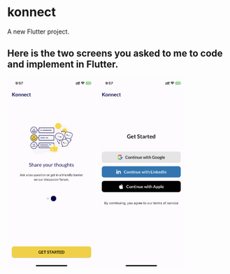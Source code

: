 # konnect

A new Flutter project.

## Here is the two screens you asked to me to code and implement in Flutter.

<div float="left">
  <img src="assets/screenshot/1.PNG" width="40%"  style="display:inline;"/>
  <img src="assets/screenshot/2.PNG" width="40%" style="display:inline;" />
</div>
